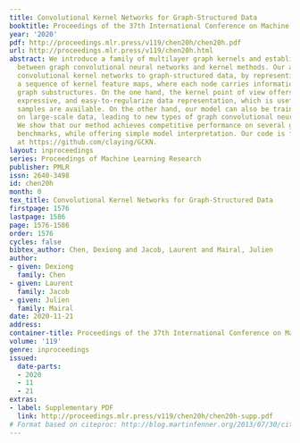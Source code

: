 ```yaml
---
title: Convolutional Kernel Networks for Graph-Structured Data
booktitle: Proceedings of the 37th International Conference on Machine Learning
year: '2020'
pdf: http://proceedings.mlr.press/v119/chen20h/chen20h.pdf
url: http://proceedings.mlr.press/v119/chen20h.html
abstract: We introduce a family of multilayer graph kernels and establish new links
  between graph convolutional neural networks and kernel methods. Our approach generalizes
  convolutional kernel networks to graph-structured data, by representing graphs as
  a sequence of kernel feature maps, where each node carries information about local
  graph substructures. On the one hand, the kernel point of view offers an unsupervised,
  expressive, and easy-to-regularize data representation, which is useful when limited
  samples are available. On the other hand, our model can also be trained end-to-end
  on large-scale data, leading to new types of graph convolutional neural networks.
  We show that our method achieves competitive performance on several graph classification
  benchmarks, while offering simple model interpretation. Our code is freely available
  at https://github.com/claying/GCKN.
layout: inproceedings
series: Proceedings of Machine Learning Research
publisher: PMLR
issn: 2640-3498
id: chen20h
month: 0
tex_title: Convolutional Kernel Networks for Graph-Structured Data
firstpage: 1576
lastpage: 1586
page: 1576-1586
order: 1576
cycles: false
bibtex_author: Chen, Dexiong and Jacob, Laurent and Mairal, Julien
author:
- given: Dexiong
  family: Chen
- given: Laurent
  family: Jacob
- given: Julien
  family: Mairal
date: 2020-11-21
address: 
container-title: Proceedings of the 37th International Conference on Machine Learning
volume: '119'
genre: inproceedings
issued:
  date-parts:
  - 2020
  - 11
  - 21
extras:
- label: Supplementary PDF
  link: http://proceedings.mlr.press/v119/chen20h/chen20h-supp.pdf
# Format based on citeproc: http://blog.martinfenner.org/2013/07/30/citeproc-yaml-for-bibliographies/
---
```

